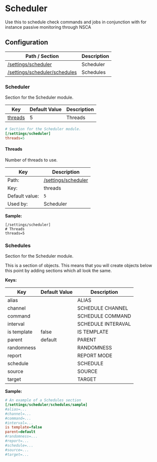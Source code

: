 # Scheduler

Use this to schedule check commands and jobs in conjunction with for instance passive monitoring through NSCA






## Configuration



| Path / Section                              | Description |
|---------------------------------------------|-------------|
| [/settings/scheduler](#scheduler)           | Scheduler   |
| [/settings/scheduler/schedules](#schedules) | Schedules   |



### Scheduler <a id="/settings/scheduler"/>

Section for the Scheduler module.




| Key                 | Default Value | Description |
|---------------------|---------------|-------------|
| [threads](#threads) | 5             | Threads     |



```ini
# Section for the Scheduler module.
[/settings/scheduler]
threads=5

```





#### Threads <a id="/settings/scheduler/threads"></a>

Number of threads to use.





| Key            | Description                                 |
|----------------|---------------------------------------------|
| Path:          | [/settings/scheduler](#/settings/scheduler) |
| Key:           | threads                                     |
| Default value: | `5`                                         |
| Used by:       | Scheduler                                   |


**Sample:**

```
[/settings/scheduler]
# Threads
threads=5
```


### Schedules <a id="/settings/scheduler/schedules"/>

Section for the Scheduler module.


This is a section of objects. This means that you will create objects below this point by adding sections which all look the same.


**Keys:**


| Key         | Default Value | Description        |
|-------------|---------------|--------------------|
| alias       |               | ALIAS              |
| channel     |               | SCHEDULE CHANNEL   |
| command     |               | SCHEDULE COMMAND   |
| interval    |               | SCHEDULE INTERAVAL |
| is template | false         | IS TEMPLATE        |
| parent      | default       | PARENT             |
| randomness  |               | RANDOMNESS         |
| report      |               | REPORT MODE        |
| schedule    |               | SCHEDULE           |
| source      |               | SOURCE             |
| target      |               | TARGET             |


**Sample:**

```ini
# An example of a Schedules section
[/settings/scheduler/schedules/sample]
#alias=...
#channel=...
#command=...
#interval=...
is template=false
parent=default
#randomness=...
#report=...
#schedule=...
#source=...
#target=...

```







